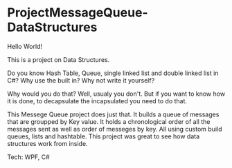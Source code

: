 # ProjectMessageQueue-DataStructures

Hello World!

This is a project on Data Structures.

Do you know Hash Table, Queue, single linked list and double linked list in C#? Why use the built in? Why not write it yourself?

Why would you do that? Well, usualy you don't. But if you want to know how it is done, to decapsulate the incapsulated you need to do that. 

This Messege Queue project does just that. It builds a queue of messages that are groupped by Key value. It holds a chronological order of all the messages sent as well as order of messeges by key. All using custom build queues, lists and hashtable. This project was great to see how data structures work from inside. 

Tech: WPF, C#
